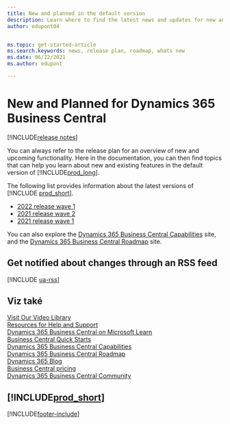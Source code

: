 ```yaml
---
title: New and planned in the default version
description: Learn where to find the latest news and updates for new and existing features in the default version of Business Central.
author: edupont04


ms.topic: get-started-article
ms.search.keywords: news, release plan, roadmap, whats new
ms.date: 06/22/2021
ms.author: edupont

---
```

# New and Planned for Dynamics 365 Business Central

[!INCLUDE[release notes](includes/release-notes.md)]

You can always refer to the release plan for an overview of new and upcoming functionality. Here in the documentation, you can then find topics that can help you learn about new and existing features in the default version of [!INCLUDE[prod_long](includes/prod_long.md)].

The following list provides information about the latest versions of [!INCLUDE [prod_short](includes/prod_short.md)].

* [2022 release wave 1](/dynamics365-release-plan/2022wave1/smb/dynamics365-business-central/planned-features)
* [2021 release wave 2](/dynamics365-release-plan/2021wave2/smb/dynamics365-business-central/planned-features)
* [2021 release wave 1](/dynamics365-release-plan/2021wave1/smb/dynamics365-business-central/planned-features)

You can also explore the [Dynamics 365 Business Central Capabilities](https://dynamics.microsoft.com/business-central/capabilities/) site, and the [Dynamics 365 Business Central Roadmap](https://dynamics.microsoft.com/roadmap/business-central/) site.

## Get notified about changes through an RSS feed

[!INCLUDE [ua-rss](includes/ua-rss.md)]

## Viz také

[Visit Our Video Library](across-videos.md)  
[Resources for Help and Support](product-help-and-support.md)  
[Dynamics 365 Business Central on Microsoft Learn](/learn/dynamics365/business-central?WT.mc_id=dyn365bc_landingpage-docs)  
[Business Central Quick Starts](quick-start-business-central.md)  
[Dynamics 365 Business Central Capabilities](https://dynamics.microsoft.com/business-central/capabilities/)  
[Dynamics 365 Business Central Roadmap](https://dynamics.microsoft.com/roadmap/business-central/)  
[Dynamics 365 Blog](https://cloudblogs.microsoft.com/dynamics365/it/product/business-central/)  
[Business Central pricing](https://dynamics.microsoft.com/business-central/overview/#pricing)  
[Dynamics 365 Business Central Community](https://community.dynamics.com/business/)

## [!INCLUDE[prod_short](includes/free_trial_md.md)]

[!INCLUDE[footer-include](includes/footer-banner.md)]